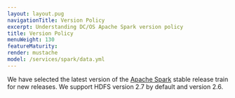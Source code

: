 ```yaml
---
layout: layout.pug
navigationTitle: Version Policy
excerpt: Understanding DC/OS Apache Spark version policy
title: Version Policy
menuWeight: 130
featureMaturity:
render: mustache
model: /services/spark/data.yml
---
```


We have selected the latest version of the [Apache Spark](http://spark.apache.org) stable release train for new releases. We support HDFS version 2.7 by default and version 2.6.
